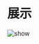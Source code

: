 # 展示
<img src="https://github.com/GugaLiz/GamePunishment/blob/br/2.x/images/demo1.gif" alt="show" />